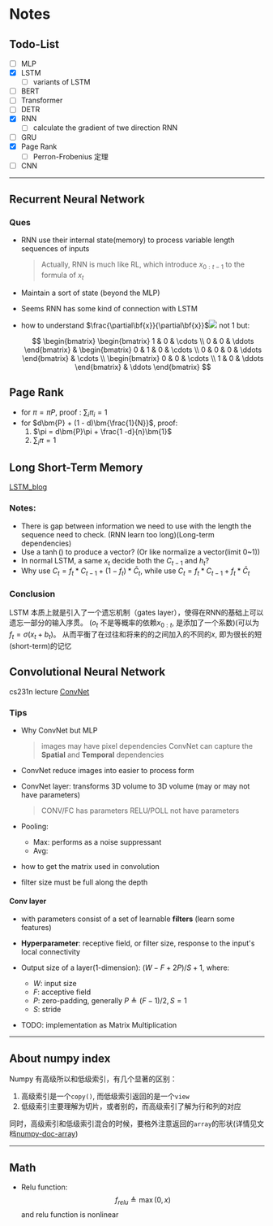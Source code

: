 # Notes

## Todo-List

- [ ] MLP
- [x] LSTM
  - [ ] variants of LSTM
- [ ] BERT
- [ ] Transformer
- [ ] DETR
- [x] RNN
  - [ ] calculate the gradient of twe direction RNN
- [ ] GRU
- [x] Page Rank
  - [ ] Perron-Frobenius 定理
- [ ] CNN

----

## Recurrent Neural Network 

### Ques

- RNN use their internal state(memory) to process variable length sequences of inputs
  > Actually, RNN is much like RL, which introduce $x_{0:t-1}$ to the formula of $x_{t}$
- Maintain a sort of state (beyond the MLP)
- Seems RNN has some kind of connection with LSTM
- how to understand $\frac{\partial\bf{x}}{\partial\bf{x}}$​ <img src="http://latex.codecogs.com/gif.latex?\frac{\partial\bf{x}}{\partial\bf{x}}" />
not $1$​ but:
	
	$$
		\begin{bmatrix}
			\begin{bmatrix}
				1 & 0 & \cdots \\
				0 & 0 & \ddots
			\end{bmatrix} & 
			\begin{bmatrix}
				0 & 1 & 0 & \cdots \\
				0 & 0 & 0 & \ddots
			\end{bmatrix}
			& \cdots \\
			\begin{bmatrix}
			 0 & 0 & \cdots \\
			 1 & 0 & \ddots
			\end{bmatrix}
			& \ddots
		\end{bmatrix}
	$$

## Page Rank

- for $\pi = \pi P$, proof : $\sum_{i}\pi_i = 1$
- for $d\bm{P} + (1 - d)\bm{\frac{1}{N}}$, proof:
  1. $\pi = d\bm{P}\pi + \frac{1 -d}{n}\bm{1}$
  2. $\sum_{i}\pi = 1$

## Long Short-Term Memory

[LSTM_blog](http://colah.github.io/posts/2015-08-Understanding-LSTMs/)

### Notes:


- There is gap between information we need to use with the length the sequence need to check.
(RNN learn too long)(Long-term dependencies)
- Use a $\tanh( )$ to produce a vector? 
(Or like normalize a vector(limit 0~1)) 
- In normal LSTM, a same $x_t$ decide both the $C_{t-1}$ and $h_t$? 
- Why use $C_t = f_t * C_{t-1} + (1-f_t)*\bar C_{t}$,
while use $C_t = f_t * C_{t-1} + f_t*\bar C_{t}$ 

### Conclusion

LSTM 本质上就是引入了一个遗忘机制（gates layer），使得在RNN的基础上可以遗忘一部分的输入序贯。
($o_t$ 不是等概率的依赖$x_{0:t}$, 是添加了一个系数)(可以为$f_t = \sigma(x_t+b_t)$。
从而平衡了在过往和将来的的之间加入的不同的$x$, 即为很长的短(short-term)的记忆

## Convolutional Neural Network 

cs231n lecture [ConvNet](https://cs231n.github.io/convolutional-networks/)

### Tips 

- Why ConvNet but MLP
  > images may have pixel dependencies
  > ConvNet can capture the **Spatial** and **Temporal** dependencies

- ConvNet reduce images into easier to process form

- ConvNet layer: transforms 3D volume to 3D volume 
(may or may not have parameters)
	> CONV/FC has parameters
	> RELU/POLL not have parameters
-  Pooling:
  	- Max: performs as a noise suppressant
  	- Avg:

- how to get the matrix used in convolution 
- filter size must be full along the depth

#### Conv layer

- with parameters consist of a set of learnable **filters**
(learn some features)
- **Hyperparameter**: receptive field, or filter size, response to the input's local connectivity 
- Output size of a layer(1-dimension): $(W - F + 2P)/S + 1$, where:
	- $W$: input size
	- $F$: acceptive field
	- $P$: zero-padding, generally $P\triangleq (F - 1)/2, \, S = 1$
	- $S$: stride

- TODO: implementation as Matrix Multiplication	

---

## About numpy index

Numpy 有高级所以和低级索引，有几个显著的区别：

1. 高级索引是一个`copy()`, 而低级索引返回的是一个`view`
2. 低级索引主要理解为切片，或者别的，而高级索引了解为行和列的对应

同时，高级索引和低级索引混合的时候，要格外注意返回的`array`的形状(详情见文档[numpy-doc-array](https://numpy.org/doc/stable/reference/arrays.indexing.html#combining-advanced-and-basic-indexing))

---

## Math

- Relu function:
	$$
		f_{relu} \triangleq \max (0, x)
	$$
and relu function is nonlinear